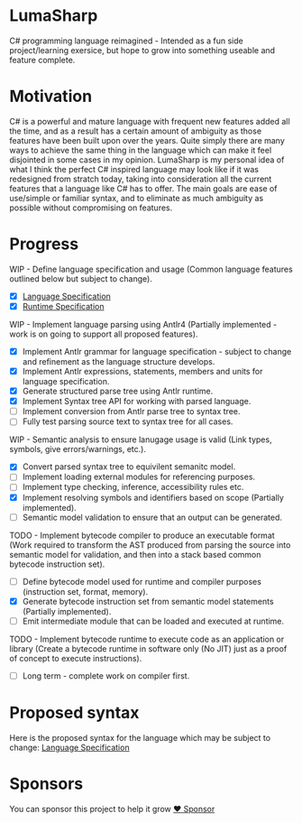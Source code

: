 # LumaSharp
C# programming language reimagined - Intended as a fun side project/learning exersice, but hope to grow into something useable and feature complete.

# Motivation
C# is a powerful and mature language with frequent new features added all the time, and as a result has a certain amount of ambiguity as those features have been built upon over the years. Quite simply there are many ways to achieve the same thing in the language which can make it feel disjointed in some cases in my opinion. LumaSharp is my personal idea of what I think the perfect C# inspired language may look like if it was redesigned from stratch today, taking into consideration all the current features that a language like C# has to offer. The main goals are ease of use/simple or familiar syntax, and to eliminate as much ambiguity as possible without compromising on features.

# Progress
WIP - Define language specification and usage (Common language features outlined below but subject to change).  
- [x] [Language Specification](https://github.com/scottyboy805/LumaSharp/blob/8a8926501a255674007b9978fd80b3e9a29988a1/LumaSharp%20Specification/Overview.md)
- [X] [Runtime Specification](https://github.com/scottyboy805/LumaSharp/blob/528d759a2f59e890cf6e676030cc1d97364e9cf3/LumaSharp%20Specification/Runtime/Instructions.md)

WIP - Implement language parsing using Antlr4 (Partially implemented - work is on going to support all proposed features).  
- [X] Implement Antlr grammar for language specification - subject to change and refinement as the language structure develops.
- [X] Implement Antlr expressions, statements, members and units for language specification.
- [X] Generate structured parse tree using Antlr runtime.
- [X] Implement Syntax tree API for working with parsed language.
- [ ] Implement conversion from Antlr parse tree to syntax tree.
- [ ] Fully test parsing source text to syntax tree for all cases.

WIP - Semantic analysis to ensure lanugage usage is valid (Link types, symbols, give errors/warnings, etc.).  
- [X] Convert parsed syntax tree to equivilent semanitc model.
- [ ] Implement loading external modules for referencing purposes.
- [ ] Implement type checking, inference, accessibility rules etc.
- [X] Implement resolving symbols and identifiers based on scope (Partially implemented).
- [ ] Semantic model validation to ensure that an output can be generated.

TODO - Implement bytecode compiler to produce an executable format (Work required to transform the AST produced from parsing the source into semantic model for validation, and then into a stack based common bytecode instruction set).  
- [ ] Define bytecode model used for runtime and compiler purposes (instruction set, format, memory).
- [X] Generate bytecode instruction set from semantic model statements (Partially implemented).
- [ ] Emit intermediate module that can be loaded and executed at runtime.

TODO - Implement bytecode runtime to execute code as an application or library (Create a bytecode runtime in software only (No JIT) just as a proof of concept to execute instructions).  
- [ ] Long term - complete work on compiler first.

# Proposed syntax
Here is the proposed syntax for the language which may be subject to change: [Language Specification](https://github.com/scottyboy805/LumaSharp/blob/8a8926501a255674007b9978fd80b3e9a29988a1/LumaSharp%20Specification/Overview.md)

# Sponsors
You can sponsor this project to help it grow
[:heart: Sponsor](https://github.com/sponsors/scottyboy805)
